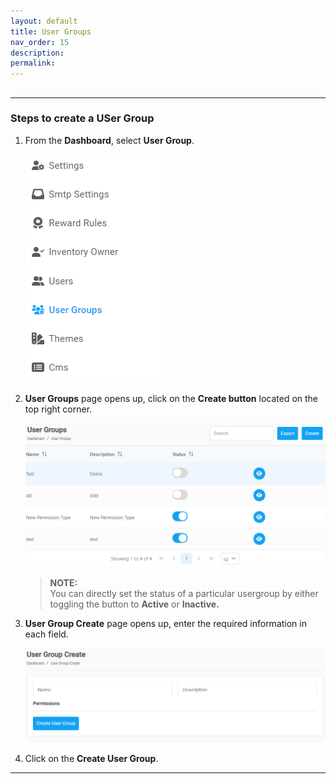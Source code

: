 ```yaml
---
layout: default
title: User Groups
nav_order: 15
description:
permalink:
---
```


##

---

### Steps to create a USer Group

1. From the **Dashboard**, select **User Group**.

   ![user_group](../images/usergroups/usergroup_dashboard.png)

2. **User Groups** page opens up, click on the **Create button** located on the top right corner.

   ![usergroup_page](../images/usergroups/usergroup_page.png)

   > **NOTE:** <br> You can directly set the status of a particular usergroup by either toggling the button to **Active** or **Inactive.**

3. **User Group Create** page opens up, enter the required information in each field.

   ![usergroup_create](../images/usergroups/usergroup_create.png)

4. Click on the **Create User Group**.

---
